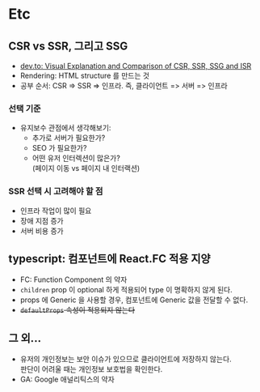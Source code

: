 # Etc

## CSR vs SSR, 그리고 SSG

- [dev.to: Visual Explanation and Comparison of CSR, SSR, SSG and ISR](https://dev.to/pahanperera/visual-explanation-and-comparison-of-csr-ssr-ssg-and-isr-34ea)
- Rendering: HTML structure 를 만드는 것
- 공부 순서: CSR => SSR => 인프라. 즉, 클라이언트 => 서버 => 인프라

### 선택 기준

- 유지보수 관점에서 생각해보기:
  - 추가로 서버가 필요한가?
  - SEO 가 필요한가?
  - 어떤 유저 인터렉션이 많은가?  
    (페이지 이동 vs 페이지 내 인터랙션)

### SSR 선택 시 고려해야 할 점

- 인프라 작업이 많이 필요
- 장애 지점 증가
- 서버 비용 증가

## typescript: 컴포넌트에 React.FC 적용 지양

- FC: Function Component 의 약자
- `children` prop 이 optional 하게 적용되어 type 이 명확하지 않게 된다.
- props 에 Generic 을 사용할 경우, 컴포넌트에 Generic 값을 전달할 수 없다.
- ~~`defaultProps` 속성이 적용되지 않는다~~

## 그 외...

- 유저의 개인정보는 보안 이슈가 있으므로 클라이언트에 저장하지 않는다.  
  판단이 어려울 때는 개인정보 보호법을 확인한다.
- GA: Google 애널리틱스의 약자
